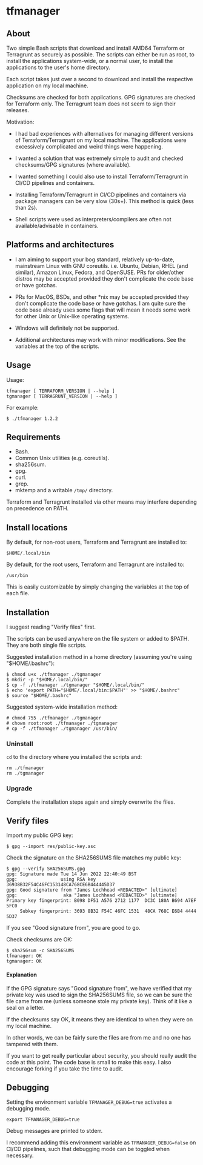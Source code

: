 # tfmanager

## About

Two simple Bash scripts that download and install AMD64 Terraform or Terragrunt
as securely as possible. The scripts can either be run as root, to install the
applications system-wide, or a normal user, to install the applications to the
user's home directory.

Each script takes just over a second to download and install the respective
application on my local machine.

Checksums are checked for both applications. GPG signatures are checked for
Terraform only. The Terragrunt team does not seem to sign their releases.

Motivation:

- I had bad experiences with alternatives for managing different versions of
  Terraform/Terragrunt on my local machine. The applications were excessively
  complicated and weird things were happening.

- I wanted a solution that was extremely simple to audit and checked
  checksums/GPG signatures (where available).

- I wanted something I could also use to install Terraform/Terragrunt in
  CI/CD pipelines and containers.

- Installing Terraform/Terragrunt in CI/CD pipelines and containers via package
  managers can be very slow (30s+). This method is quick (less than 2s).

- Shell scripts were used as interpreters/compilers are often not
  available/advisable in containers.

## Platforms and architectures

- I am aiming to support your bog standard, relatively up-to-date, mainstream
  Linux with GNU coreutils. i.e. Ubuntu, Debian, RHEL (and similar), Amazon
  Linux, Fedora, and OpenSUSE. PRs for older/other distros may be accepted
  provided they don't complicate the code base or have gotchas.

- PRs for MacOS, BSDs, and other *nix may be accepted provided they don't
  complicate the code base or have gotchas. I am quite sure the code base
  already uses some flags that will mean it needs some work for other Unix or
  Unix-like operating systems. 

- Windows will definitely not be supported.

- Additional architectures may work with minor modifications. See the variables
  at the top of the scripts.

## Usage

Usage:

```
tfmanager [ TERRAFORM_VERSION | --help ]
tgmanager [ TERRAGRUNT_VERSION | --help ]
```

For example:

```
$ ./tfmanager 1.2.2
```

## Requirements

- Bash.
- Common Unix utilities (e.g. coreutils).
- sha256sum.
- gpg.
- curl.
- grep.
- mktemp and a writable `/tmp/` directory.

Terraform and Terragrunt installed via other means may interfere depending on
precedence on PATH.

## Install locations

By default, for non-root users, Terraform and Terragrunt are installed to:
```
$HOME/.local/bin
```

By default, for the root users, Terraform and Terragrunt are installed to:
```
/usr/bin
```

This is easily customizable by simply changing the variables at the top of each
file.

## Installation

I suggest reading "Verify files" first.

The scripts can be used anywhere on the file system or added to $PATH. They are
both single file scripts.

Suggested installation method in a home directory (assuming you're using "$HOME/.bashrc"):
```
$ chmod u+x ./tfmanager ./tgmanager
$ mkdir -p "$HOME/.local/bin/"
$ cp -f ./tfmanager ./tgmanager "$HOME/.local/bin/"
$ echo 'export PATH="$HOME/.local/bin:$PATH"' >> "$HOME/.bashrc"
$ source "$HOME/.bashrc"
```

Suggested system-wide installation method:
```
# chmod 755 ./tfmanager ./tgmanager
# chown root:root ./tfmanager ./tgmanager
# cp -f ./tfmanager ./tgmanager /usr/bin/
```

### Uninstall

`cd` to the directory where you installed the scripts and: 

```
rm ./tfmanager
rm ./tgmanager
```

### Upgrade

Complete the installation steps again and simply overwrite the files.

## Verify files

Import my public GPG key:
```
$ gpg --import res/public-key.asc
```

Check the signature on the SHA256SUMS file matches my public key:
```
$ gpg --verify SHA256SUMS.gpg 
gpg: Signature made Tue 14 Jun 2022 22:40:49 BST
gpg:                using RSA key 36938B32F54C46FC153148CA768CE6B444445D37
gpg: Good signature from "James Lochhead <REDACTED>" [ultimate]
gpg:                 aka "James Lochhead <REDACTED>" [ultimate]
Primary key fingerprint: B098 DF51 A576 2712 1177  DC3C 180A B694 A7EF 5FC0
     Subkey fingerprint: 3693 8B32 F54C 46FC 1531  48CA 768C E6B4 4444 5D37
```

If you see "Good signature from", you are good to go.

Check checksums are OK:
```
$ sha256sum -c SHA256SUMS 
tfmanager: OK
tgmanager: OK
```

#### Explanation

If the GPG signature says "Good signature from", we have verified that my
private key was used to sign the  SHA256SUMS file, so we can be sure the file
came from me (unless someone stole my private key). Think of it like a seal on a
letter.

If the checksums say OK, it means they are identical to when they were on my
local machine.

In other words, we can be fairly sure the files are from me and no one has
tampered with them.

If you want to get really particular about security, you should really audit the
code at this point. The code base is small to make this easy. I also encourage
forking if you take the time to audit.

## Debugging

Setting the environment variable `TFMANAGER_DEBUG=true` activates a debugging
mode. 

```
export TFMANAGER_DEBUG=true
```

Debug messages are printed to stderr.

I recommend adding this environment variable as `TFMANAGER_DEBUG=false` on CI/CD
pipelines, such that debugging mode can be toggled when necessary.
